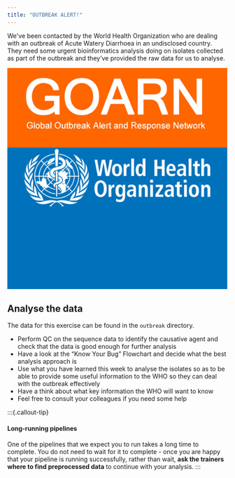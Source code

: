 ```yaml
---
title: "OUTBREAK ALERT!"
---
```


We've been contacted by the World Health Organization who are dealing with an outbreak of Acute Watery Diarrhoea in an undisclosed country. 
They need some urgent bioinformatics analysis doing on isolates collected as part of the outbreak and they’ve provided the raw data for us to analyse.

![](images/who-logo1.jpeg)


## Analyse the data

The data for this exercise can be found in the `outbreak` directory.

- Perform QC on the sequence data to identify the causative agent and check that the data is good enough for further analysis
- Have a look at the “Know Your Bug” Flowchart and decide what the best analysis approach is
- Use what you have learned this week to analyse the isolates so as to be able to provide some useful information to the WHO so they can deal with the outbreak effectively
- Have a think about what key information the WHO will want to know
- Feel free to consult your colleagues if you need some help

:::{.callout-tip}
#### Long-running pipelines

One of the pipelines that we expect you to run takes a long time to complete. 
You do not need to wait for it to complete - once you are happy that your pipeline is running successfully, rather than wait, **ask the trainers where to find preprocessed data** to continue with your analysis. 
:::
